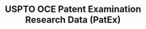 ---
bigquery: https://console.cloud.google.com/bigquery?p=patents-public-data&d=uspto_oce_pair&page=dataset
citation: 'Graham, S. Marco, A., and Miller, A. (2015). “The USPTO Patent Examination
  Research Dataset: A Window on the Process of Patent Examination.”'
contributors: Graham, S. Marco, A., Miller, A.
cost: None
description: The latest version of PatEx (referred to below as the 2020 release) contains
  detailed information on nearly 11.9 million publicly-viewable provisional and non-provisional
  patent applications to the USPTO and over 4.6 million Patent Cooperation Treaty
  (PCT) applications. It is based on data that OCE downloaded from the Patent Examination
  Data System (PEDS) in April, 2021. The PEDS data are sourced from Public PAIR. The
  first time that OCE used PEDS as the basis of PatEx was for the 2019 release. We
  took the PEDS data and organized it into the familiar PatEx data files, which are
  based on the organization of the Public PAIR portal. The data files include information
  on each application’s characteristics, prosecution history, continuation history,
  claims of foreign priority, patent term adjustment history, publication history,
  and correspondence address information.
documentation: 'For the 2019 and later releases, new technical documentation is available
  https://www.uspto.gov/sites/default/files/documents/PatEx-2019-Technical-Doc.pdf


  A document describing the 2014-2017 data sets is available and can be cited as:
  Graham, Stuart J.H. and Marco, Alan C. and Miller, Richard, The USPTO Patent Examination
  Research Dataset: A Window on the Process of Patent Examination (November 30, 2015).
  Available at SSRN: https://ssrn.com/abstract=2702637.'
last_edit: Mon, 04 Apr 2022 19:06:22 GMT
location: https://www.uspto.gov/ip-policy/economic-research/research-datasets/patent-examination-research-dataset-public-pair
maintained_by: EconomicsData@uspto.gov
related_publications: https://ssrn.com/abstract=29956744, https://ssrn.com/abstract=2702637
schema_fields: '[''earliest_pgpub_number'', ''examiner_name_first'', ''small_entity_indicator'',
  ''application_number'', ''inventor_country_code'', ''event_code'', ''inventor_name_last'',
  ''parent_application_number'', ''parent_country_code'', ''continuation_type'', ''correspondence_street_line_1'',
  ''application_type'', ''correspondence_postal_code'', ''child_filing_date'', ''parent_filing_date'',
  ''inventor_name_middle'', ''examiner_name_middle'', ''examiner_name_last'', ''uspc_class'',
  ''atty_docket_number'', ''invention_title'', ''inventor_country_name'', ''appl_status_date'',
  ''abandon_date'', ''aia_first_to_file'', ''uspc_subclass'', ''inventor_rank'', ''correspondence_name_line_2'',
  ''disposal_type'', ''correspondence_region_code'', ''inventor_address_type'', ''file_location_date'',
  ''examiner_art_unit'', ''wipo_pub_number'', ''patent_number'', ''invention_subject_matter'',
  ''foreign_parent_id'', ''sequence_number'', ''child_application_number'', ''recorded_date'',
  ''correspondence_region_name'', ''correspondence_street_line_2'', ''status_code'',
  ''appl_status_code'', ''parent_country'', ''file_location'', ''wipo_pub_date'',
  ''event_description'', ''correspondence_country_code'', ''customer_number'', ''confirm_number'',
  ''earliest_pgpub_date'', ''foreign_parent_date'', ''correspondence_name_line_1'',
  ''filing_date'', ''inventor_region_code'', ''correspondence_country_name'', ''status_description'',
  ''examiner_id'', ''patent_issue_date'', ''correspondence_city'', ''application_number_pair'',
  ''inventor_name_first'']'
shortname: patex
tags:
- patents
- legal
- history
terms_of_use: 'USPTO’s online databases are not designed or intended to be a source
  for bulk downloads of USPTO data when accessed through the website’s interfaces.
  Individuals, companies, IP addresses, or blocks of IP addresses who, in effect,
  deny or decrease service by generating unusually high numbers of database accesses
  (searches, pages, or hits), whether generated manually or in an automated fashion,
  may be denied access to USPTO servers without notice.


  Bulk data products may be separately obtained from the USPTO, either for free or
  at the cost of dissemination. For details, see information on Electronic Bulk Data
  Products: https://www.uspto.gov/learning-and-resources/electronic-bulk-data-products'
title: USPTO OCE Patent Examination Research Data (PatEx)
uuid: 4342caa7-23af-420c-b2f6-6088f133df6a
---